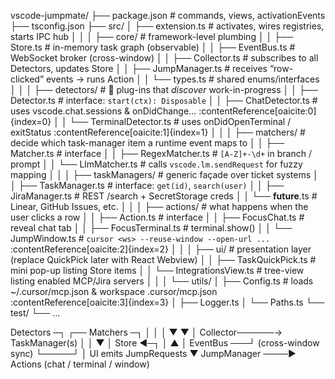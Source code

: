 vscode-jumpmate/
├── package.json              # commands, views, activationEvents
├── tsconfig.json
├── src/
│   ├── extension.ts          # activates, wires registries, starts IPC hub
│   │
│   ├── core/                 # framework-level plumbing
│   │   ├── Store.ts          # in-memory task graph (observable)
│   │   ├── EventBus.ts       # WebSocket broker (cross-window)
│   │   ├── Collector.ts      # subscribes to all Detectors, updates Store
│   │   ├── JumpManager.ts    # receives “row-clicked” events → runs Action
│   │   └── types.ts          # shared enums/interfaces
│   │
│   ├── detectors/            # 🔌 plug-ins that *discover* work-in-progress
│   │   ├── Detector.ts       # interface: `start(ctx): Disposable`
│   │   ├── ChatDetector.ts   # uses vscode.chat.sessions & onDidChange…  :contentReference[oaicite:0]{index=0}
│   │   └── TerminalDetector.ts  # uses onDidOpenTerminal / exitStatus   :contentReference[oaicite:1]{index=1}
│   │
│   ├── matchers/             # decide which task-manager item a runtime event maps to
│   │   ├── Matcher.ts        # interface
│   │   ├── RegexMatcher.ts   # `[A-Z]+-\d+` in branch / prompt
│   │   └── LlmMatcher.ts     # calls `vscode.lm.sendRequest` for fuzzy mapping
│   │
│   ├── taskManagers/         # generic façade over ticket systems
│   │   ├── TaskManager.ts    # interface: `get(id)`, `search(user)`
│   │   ├── JiraManager.ts    # REST /search + SecretStorage creds
│   │   └── ____future____.ts # Linear, GitHub Issues, etc.
│   │
│   ├── actions/              # what happens when the user clicks a row
│   │   ├── Action.ts         # interface
│   │   ├── FocusChat.ts      # reveal chat tab
│   │   ├── FocusTerminal.ts  # terminal.show()
│   │   └── JumpWindow.ts     # `cursor <ws> --reuse-window --open-url ...` :contentReference[oaicite:2]{index=2}
│   │
│   ├── ui/                   # presentation layer (replace QuickPick later with React Webview)
│   │   ├── TaskQuickPick.ts  # mini pop-up listing Store items
│   │   └── IntegrationsView.ts # tree-view listing enabled MCP/Jira servers
│   │
│   └── utils/
│       ├── Config.ts         # loads ~/.cursor/mcp.json & workspace .cursor/mcp.json  :contentReference[oaicite:3]{index=3}
│       ├── Logger.ts
│       └── Paths.ts
└── test/
    └── …


Detectors ─┐        ┌── Matchers ─┐
           │        │             │
           ▼        ▼             │
        Collector──────→ TaskManager(s)
           │                      │
           ▼                      │
           Store  ◀─┐             │
             ▲     │  EventBus ───┘  (cross-window sync)
             └─────┘
                 │    UI emits  JumpRequests
                 ▼
            JumpManager ────► Actions (chat / terminal / window)
